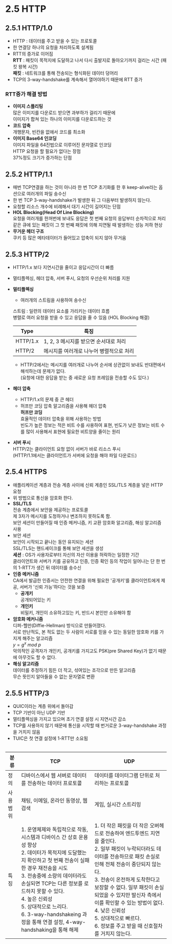 # 2.5 HTTP

## 2.5.1 HTTP/1.0

-   HTTP : 데이터를 주고 받을 수 있는 프로토콜
-   한 연결당 하나의 요청을 처리하도록 설계됨
-   RTT의 증가로 이어짐<br>
    **RTT** : 패킷이 목적지에 도달하고 나서 다시 출발지로 돌아오기까지 걸리는 시간 (패킷 왕복 시간)<br>
    **패킷** : 네트워크를 통해 전송되는 형식화된 데이터 덩어리
-   TCP의 3-way-handshake를 계속해서 열어야하기 때문에 RTT 증가

### RTT증가 해결 방법

-   **이미지 스플리팅**<br>
    많은 이미지를 다운로드 받으면 과부하가 걸리기 때문에 <br>이미지가 합쳐 있는 하나의 이미지를 다운로드하는 것
-   **코드 압축**<br>
    개행문자, 빈칸을 없애서 코드를 최소화
-   **이미지 Base64 인코딩**<br>
    이미지 파일을 64진법으로 이루어진 문자열로 인코딩<br>
    HTTP 요청을 할 필요가 없다는 장점<br>
    37%정도 크기가 증가하는 단점

## 2.5.2 HTTP/1.1

-   매번 TCP연결을 하는 것이 아니라 한 번 TCP 초기화를 한 후 keep-alive라는 옵션으로 여러개의 파일 송수신
-   한 번 TCP 3-way-handshake가 발생한 뒤 그 다음부터 발생하지 않는다.
-   요청할 리소스 개수에 비례해서 대기 시간이 길어지는 단점
-   **HOL Blocking(Head Of Line Blocking)**<br>
    요청을 여러개를 한꺼번에 보내도 응답은 첫 번째 요청의 응답부터 순차적으로 처리<br>
    같은 큐에 있는 패킷이 그 첫 번째 패킷에 의해 지연될 때 발생하는 성능 저하 현상
-   **무거운 헤더 구조**<br>
    쿠키 등 많은 메타데이터가 들어있고 압축이 되지 않아 무거움

## 2.5.3 HTTP/2

-   HTTP/1.x 보다 지연시간을 줄이고 응답시간이 더 빠름
-   멀티플렉싱, 헤더 압축, 서버 푸시, 요청의 우선순위 처리를 지원
-   **멀티플렉싱**<br>
    * 여러개의 스트림을 사용하여 송수신<br>

    스트림 : 일련의 데이터 요소를 가리키는 데이터 흐름<br>
    병렬로 여러 요청을 받을 수 있고 응답을 줄 수 있음 (HOL Blocking 해결)

    | Type | 특징 |
    |----------|--------------------|
    | HTTP/1.x   | 1, 2, 3 메시지를 받으면 순서대로 처리   |
    | HTTP/2   | 메시지를 여러개로 나누어 병렬적으로 처리   |
    * HTTP/2에서는 메시지를 여러개로 나누어 순서에 상관없이 보내도 반대편에서 해석하는데 문제가 없다. <br>(요청에 대한 응답을 받는 중 새로운 요청 프레임을 전송할 수도 있다.)

-   **헤더 압축**<br>
    * HTTP/1.x의 문제 중 큰 헤더<br>
    * 허프만 코딩 압축 알고리즘을 사용해 헤더 압축<br>
    **허프만 코딩** <br>
        효율적인 데이터 압축을 위해 사용하는 방법<br>
        빈도가 높은 정보는 적은 비트 수를 사용하여 표현, 빈도가 낮은 정보는 비트 수를 많이 사용해서 표현에 필요한 비트양을 줄이는 원리
-   **서버 푸시**<br>
    HTTP/2는 클라이언트 요청 없이 서버가 바로 리소스 푸시<br>
    (HTTP/1.1에서는 클라이언트가 서버에 요청을 해야 파일 다운로드)

## 2.5.4 HTTPS

-   애플리케이션 계층과 전송 계층 사이에 신뢰 계층인 SSL/TLS 계층을 넣은 HTTP 요청
-   위 방법으로 통신을 암호화 한다.
-   **SSL/TLS**<br>
    전송 계층에서 보안을 제공하는 프로토콜<br>
    제 3자가 메시지를 도청하거나 변조하지 못하도록 함.<br>
    보안 세션이 만들어질 때 인증 메커니즘, 키 교환 암호화 알고리즘, 해싱 알고리즘 사용
-   보안 세션<br>
    보안이 시작되고 끝나는 동안 유지되는 세션<br>
    SSL/TLS는 핸드셰이크를 통해 보안 세션을 생성<br>
    **세션** : OS가 사용자로부터 자신의 자산 이용을 허락하는 일정한 기간<br>
    클라이언트와 서버가 키를 공유하고 인증, 인증 확인 등의 작업이 일어나는 단 한 번의 1-RTT가 생긴 뒤 데이터를 송수신<br>
- **인증 메커니즘**<br>
    CA에서 발급한 인증서는 안전한 연결을 위해 필요한 '공개키'를 클라이언트에게 제공, 서버가 '신뢰 가능'하다는 것을 보증<br>
    - **공개키**<br>
        공개되어있는 키<br>
    - **개인키**<br>
        비밀키, 개인이 소유하고있는 키, 반드시 본인만 소유해야 함<br>
- **암호화 메커니즘**<br>
    디퍼-헬만(Diffie-Hellman) 방식으로 만들어졌다.<br>
    서로 만난적도, 본 적도 없는 두 사람이 서로를 믿을 수 있는 동일한 암호화 키를 가지게 해주는 알고리즘<br>
    $y = g^x\ mod\ p$<br>
    악의적인 공격자가 개인키, 공개키를 가지고도 PSK(pre Shared Key)가 없기 때문에 아무것도 할 수 없다.
- **해싱 알고리즘**<br>
    데이터를 추정하기 힘든 더 작고, 섞여있는 조각으로 만든 알고리즘<br>
    무슨 뜻인지 알아들을 수 없는 문자열로 변환

## 2.5.5 HTTP/3

-   QUIC이라는 계층 위에서 돌아감
-   TCP 기반이 아닌 UDP 기반
-   멀티플렉싱을 가지고 있으며 초기 연결 설정 시 지연시간 감소
- TCP를 사용하지 않기 때문에 통신을 시작할 때 번거로운 3-way-handshake 과정을 거치지 않음
-   TUIC은 첫 연결 설정에 1-RTT만 소요됨<br><br>

| 분류 | TCP | UDP |
|-----|-----|------|
| 정의 | 디바이스에서 웹 서버로 데이터를 전송하는 데이터 프로토콜 | 데이터를 데이터그램 단위로 처리하는 프로토콜|
|사용 범위 | 채팅, 이메일, 온라인 동영상, 웹검색 | 게임, 실시간 스트리밍 |
|특징 | 1. 운영체제와 독립적으로 작동, 시스템과 디바이스 간 상호 운용성 향상<br> 2. 데이터가 목적지에 도달했는지 확인하고 첫 번째 전송이 실패한 경우 재전송을 시도<br> 3. 전송중에 소량의 데이터라도 손실되면 TCP는 다른 정보를 로드하지 못할 수 있다.<br> 4. 높은 신뢰성<br> 5. 상대적으로 느리다.<br> 6. 3-way-handshakeing 과정을 통해 연결 설정, 4-way-handshaking을 통해 해제| 1. 더 작은 패킷을 더 작은 오버헤드로 전송하여 엔드투엔드 지연을 줄인다.<br> 2. 일부 패킷이 누락되더라도 데이터를 전송하므로 패킷 손실로 인해 전체 전송이 중단되지 않는다.<br> 3. 전송이 온전하게 도착한다고 보장할 수 없다. 일부 패킷이 손실되었을 수 있지만 발신자 측에서 이를 확인할 수 있는 방법이 없다.<br> 4. 낮은 신뢰성<br> 5. 상대적으로 빠르다.<br> 6. 정보를 주고 받을 때 신호절차를 거치지 않는다.|
